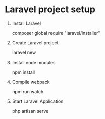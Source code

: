 # Laravel project setup
1. Install Laravel

    composer global require "laravel/installer"

2. Create Laravel project

    laravel new

4. Install node modules

    npm install

5. Compile webpack

    npm run watch

6. Start Laravel Application

    php artisan serve
